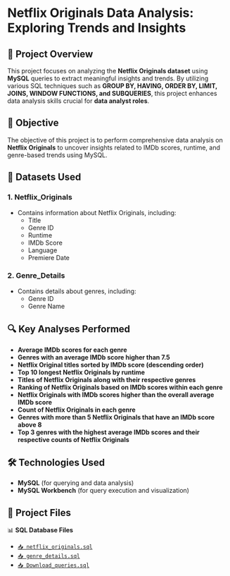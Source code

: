 # Netflix Originals Data Analysis: Exploring Trends and Insights

## 📌 Project Overview

This project focuses on analyzing the **Netflix Originals dataset** using **MySQL** queries to extract meaningful insights and trends. By utilizing various SQL techniques such as **GROUP BY, HAVING, ORDER BY, LIMIT, JOINS, WINDOW FUNCTIONS, and SUBQUERIES**, this project enhances data analysis skills crucial for **data analyst roles**.

## 🎯 Objective

The objective of this project is to perform comprehensive data analysis on **Netflix Originals** to uncover insights related to IMDb scores, runtime, and genre-based trends using MySQL.

## 📂 Datasets Used

### 1. **Netflix_Originals**

- Contains information about Netflix Originals, including:
  - Title
  - Genre ID
  - Runtime
  - IMDb Score
  - Language
  - Premiere Date

### 2. **Genre_Details**

- Contains details about genres, including:
  - Genre ID
  - Genre Name

## 🔍 Key Analyses Performed

- **Average IMDb scores for each genre**
- **Genres with an average IMDb score higher than 7.5**
- **Netflix Original titles sorted by IMDb score (descending order)**
- **Top 10 longest Netflix Originals by runtime**
- **Titles of Netflix Originals along with their respective genres**
- **Ranking of Netflix Originals based on IMDb scores within each genre**
- **Netflix Originals with IMDb scores higher than the overall average IMDb score**
- **Count of Netflix Originals in each genre**
- **Genres with more than 5 Netflix Originals that have an IMDb score above 8**
- **Top 3 genres with the highest average IMDb scores and their respective counts of Netflix Originals**

## 🛠️ Technologies Used

- **MySQL** (for querying and data analysis)
- **MySQL Workbench** (for query execution and visualization)

## 📂 Project Files

📊 **SQL Database Files**  
- [`📥 netflix_originals.sql`](https://github.com/rsvishnuprasanth/Data_Analysis/blob/main/Netflix%20Originals%20Data%20Analysis/Netflix_Originals.csv)  
- [`📥 genre_details.sql`](https://github.com/rsvishnuprasanth/Data_Analysis/blob/main/Netflix%20Originals%20Data%20Analysis/Genre_Details.csv)  
- [`📥 Download_queries.sql`](https://github.com/rsvishnuprasanth/Data_Analysis/blob/main/Netflix%20Originals%20Data%20Analysis/Netflix_data_queries.sql)  
